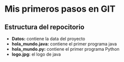 # Mis primeros pasos en GIT
## Estructura del repocitorio
* **Datos:** contiene la data del proyecto
* **hola_mundo.java:** contiene el primer programa java
* **hola_mundo.py:** contiene el primer programa Python
* **logo.jpg:** el logo de java 
